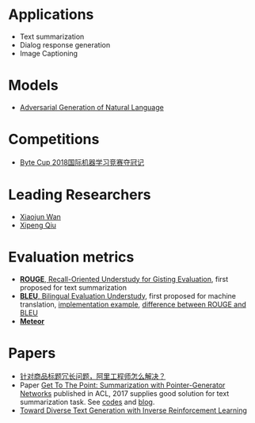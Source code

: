 # Applications
- Text summarization
- Dialog response generation
- Image Captioning
# Models
- [Adversarial Generation of Natural Language](https://www.aclweb.org/anthology/W/W17/W17-2629.pdf)


# Competitions
- [Byte Cup 2018国际机器学习竞赛夺冠记](https://mp.weixin.qq.com/s/2Mh68gfbG_5gKnoICuRmeA)

# Leading Researchers
- [Xiaojun Wan](http://59.108.48.5/lcwm/wanxj/)
- [Xipeng Qiu](http://nlp.fudan.edu.cn/xpqiu/)

# Evaluation metrics
- [**ROUGE**, Recall-Oriented Understudy for Gisting Evaluation](http://www.aclweb.org/anthology/W04-1013), first proposed for text summarization
- [**BLEU**, Bilingual Evaluation Understudy](https://www.aclweb.org/anthology/P02-1040.pdf), first proposed for machine translation, [implementation example](https://machinelearningmastery.com/calculate-bleu-score-for-text-python/), [difference between ROUGE and BLEU](https://stackoverflow.com/questions/38045290/text-summarization-evaluation-bleu-vs-rouge) 
- [**Meteor**](https://www.cs.cmu.edu/~alavie/METEOR/pdf/meteor-1.5.pdf)


# Papers
- [针对商品标题冗长问题，阿里工程师怎么解决？](https://mp.weixin.qq.com/s/C-Oh0bmpEon1Oeq5M6Q1GQ)
- Paper [Get To The Point: Summarization with Pointer-Generator Networks](https://arxiv.org/pdf/1704.04368.pdf) published in ACL, 2017 supplies good solution for text summarization task. See [codes](https://github.com/abisee/pointer-generator) and [blog](http://www.abigailsee.com/2017/04/16/taming-rnns-for-better-summarization.html).
- [Toward Diverse Text Generation with Inverse Reinforcement Learning](https://arxiv.org/pdf/1804.11258.pdf)
